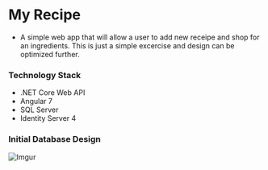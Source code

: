 # My Recipe

- A simple web app that will allow a user to add new receipe and shop for an ingredients. This is just a simple excercise and design can be optimized further.

### Technology Stack

- .NET Core Web API
- Angular 7
- SQL Server
- Identity Server 4

### Initial Database Design

![Imgur](https://i.imgur.com/3etS134.png)



